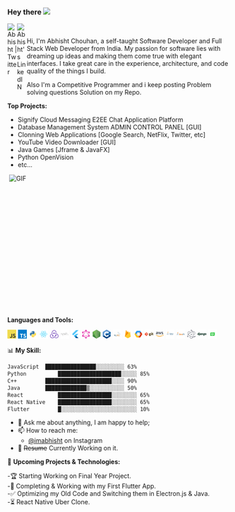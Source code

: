 


### Hey there <img src="https://media.giphy.com/media/hvRJCLFzcasrR4ia7z/giphy.gif" width="25px">

<a href="https://twitter.com/imabhisht">
  <img align="left" alt="Abhisht | Twitter" width="22px" src="https://raw.githubusercontent.com/peterthehan/peterthehan/master/assets/twitter.svg" />
</a>
<a href="https://www.linkedin.com/in/imabhisht/">
  <img align="left" alt="Abhisht's LinkedIN" width="22px" src="https://raw.githubusercontent.com/peterthehan/peterthehan/master/assets/linkedin.svg" />
</a>



<br />

Hi, I'm Abhisht Chouhan, a self-taught Software Developer and Full Stack Web Developer from India. My passion for software lies with dreaming up ideas and making them come true with elegant interfaces. I take great care in the experience, architecture, and code quality of the things I build. 

Also I'm a Competitive Programmer and i keep posting Problem solving questions Solution on my Repo.

**Top Projects:**  
 - Signify Cloud Messaging  E2EE Chat Application Platform 
 - Database Management System ADMIN CONTROL PANEL [GUI]
 - Clonning Web Applications [Google Search, NetFlix, Twitter, etc]
 - YouTube Video Downloader [GUI]
 - Java Games [Jframe & JavaFX]
 - Python OpenVision
 - etc...

  <img align="right" alt="GIF" src="https://github.com/abhisheknaiidu/abhisheknaiidu/blob/master/code.gif?raw=true" width="500" height="320" />


**Languages and Tools:**  

<code><img height="20" src="https://raw.githubusercontent.com/github/explore/80688e429a7d4ef2fca1e82350fe8e3517d3494d/topics/javascript/javascript.png"></code>
<code><img height="20" src="https://github.com/github/explore/blob/main/topics/typescript/typescript.png?raw=true"></code>
<code><img height="20" src="https://raw.githubusercontent.com/github/explore/80688e429a7d4ef2fca1e82350fe8e3517d3494d/topics/python/python.png"></code>
<code><img height="20" src="https://raw.githubusercontent.com/github/explore/80688e429a7d4ef2fca1e82350fe8e3517d3494d/topics/react/react.png"></code>
<code><img height="20" src="https://github.com/github/explore/blob/main/topics/redux/redux.png?raw=true"></code>
<code><img height="20" src="https://github.com/github/explore/blob/main/topics/nextjs/nextjs.png?raw=true"></code>
<code><img height="20" src="https://github.com/github/explore/blob/main/topics/flutter/flutter.png?raw=true"></code>
<code><img height="20" src="https://raw.githubusercontent.com/github/explore/5c058a388828bb5fde0bcafd4bc867b5bb3f26f3/topics/graphql/graphql.png"></code>
<code><img height="20" src="https://raw.githubusercontent.com/github/explore/80688e429a7d4ef2fca1e82350fe8e3517d3494d/topics/nodejs/nodejs.png"></code>
<code><img height="20" src="https://raw.githubusercontent.com/github/explore/80688e429a7d4ef2fca1e82350fe8e3517d3494d/topics/cpp/cpp.png"></code>
<code><img height="20" src="https://raw.githubusercontent.com/github/explore/80688e429a7d4ef2fca1e82350fe8e3517d3494d/topics/mysql/mysql.png"></code>
<code><img height="20" src="https://raw.githubusercontent.com/github/explore/80688e429a7d4ef2fca1e82350fe8e3517d3494d/topics/firebase/firebase.png"></code>
<code><img height="20" src="https://github.com/github/explore/blob/main/topics/google-cloud/google-cloud.png?raw=true"></code>
<code><img height="20" src="https://raw.githubusercontent.com/github/explore/80688e429a7d4ef2fca1e82350fe8e3517d3494d/topics/git/git.png"></code>
<code><img height="20" src="https://github.com/github/explore/blob/main/topics/aws/aws.png?raw=true"></code>
<code><img height="20" src="https://github.com/github/explore/blob/main/topics/java/java.png?raw=true"></code>
<code><img height="20" src="https://github.com/github/explore/blob/main/topics/javafx/javafx.png?raw=true"></code>
<code><img height="20" src="https://github.com/github/explore/blob/main/topics/electron/electron.png?raw=true"></code>
<code><img height="20" src="https://github.com/github/explore/blob/main/topics/django/django.png?raw=true"></code>
<code><img height="20" src="https://github.com/github/explore/blob/main/topics/qt/qt.png?raw=true"></code>

📊 **My Skill:**
<!--START_SECTION:waka-->
```text
JavaScript 	████████████████░░░░░░░░░ 63% 
Python      	████████████████████░░░░░ 85% 
C++       	█████████████████████░░░░ 90% 
Java    	█████████████▒░░░░░░░░░░░ 50% 
React       	█████████████████░░░░░░░░ 65%
React Native    █████████████████░░░░░░░░ 65% 
Flutter     	█░░░░░░░░░░░░░░░░░░░░░░░░ 10% 
```
<!--END_SECTION:waka-->

- 💬 Ask me about anything, I am happy to help;
- 📫 How to reach me:
	-  [@imabhisht](https://instagram.com/imabhisht) on Instagram
- 📝 ~~Resume~~ Currently Working on it.



🚧 **Upcoming Projects & Technologies:**
<!-- TODO-IST:START -->

 

-🏆  Starting Working on Final Year Project.  <br>
   -🌸  Completing & Working with my First Flutter App.<br>
   -✅ 	Optimizing my Old Code and Switching them in Electron.js & Java. <br>
   -⏳  React Native Uber Clone.<br>

<!-- TODO-IST:END -->




